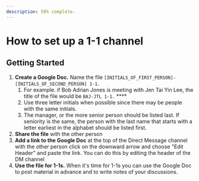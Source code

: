 ```yaml
---
description: 50% complete.
---
```


# How to set up a 1-1 channel

## Getting Started

1. **Create a Google Doc.** Name the file `[INITIALS_OF_FIRST_PERSON]-[INITIALS_OF_SECOND_PERSON] 1-1`. 
   1. For example. if Bob Adrian Jones is meeting with Jen Tai Yin Lee, the title of the file would be `BAJ-JTL 1-1.` ****
   2. Use three letter initials when possible since there may be people with the same initials. 
   3. The manager, or the more senior person should be listed last. If seniority is the same, the person with the last name that starts with a letter earliest in the alphabet should be listed first. 
2. **Share the file** with the other person 
3. **Add a link to the Google Doc** at the top of the Direct Message channel with the other person click on the downward arrow and choose "Edit Header" and paste the link. You can do this by editing the header of the DM channel 
4. **Use the file for 1-1s.** When it's time for 1-1s you can use the Google Doc to post material in advance and to write notes of your discussions. 

